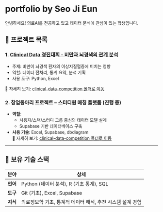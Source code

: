 # portfolio by Seo Ji Eun

안녕하세요! 의료AI를 전공하고 있고 데이터 분석에 관심이 있는 학생입니다.

## 📁 프로젝트 목록

### 1. [Clinical Data 경진대회 - 비만과 뇌경색의 관계 분석](./clinical-data-competition)
- 주제: 비만이 뇌경색 환자의 이상지질혈증에 미치는 영향
- 역할: 데이터 전처리, 통계 요약, 분석 기획
- 사용 도구: Python, Excel

🔗 자세히 보기: [clinical-data-competition 폴더로 이동](./clinical-data-competition)

### 2. 창업동아리 프로젝트 – 스터디원 매칭 플랫폼 (진행 중)

- **역할**:
  - 사용자/스택/스터디 그룹 중심의 데이터 모델 설계
  - Supabase 기반 데이터베이스 구축
- **사용 기술**: Excel, Supabase, dbdiagram  
🔗 자세히 보기: [clinical-data-competition 폴더로 이동](./study-matching)

---

## 🧰 보유 기술 스택

| 분야 | 상세 |
|------|------|
| **언어** | Python (데이터 분석), R (기초 통계), SQL |
| **도구** | Git (기초), Excel, Supabase |
| **지식** | 의료정보학 기초, 통계적 데이터 해석, 추천 시스템 설계 경험 |
